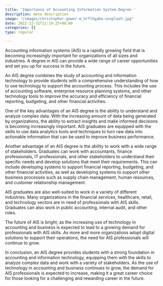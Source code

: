 ```yaml
---
title: 'Importance of Accounting Information System Degree '
description: meta description
image: "/images/christopher-gower-m_hrflhgabo-unsplash.jpg"
date: 2022-12-31T12:19:25+00:00
categories: []
type: regular

---
```

Accounting information systems (AIS) is a rapidly growing field that is becoming increasingly important for organizations of all sizes and industries. A degree in AIS can provide a wide range of career opportunities and set you up for success in the future.

An AIS degree combines the study of accounting and information technology to provide students with a comprehensive understanding of how to use technology to support the accounting process. This includes the use of accounting software, enterprise resource planning systems, and other technology tools to improve the accuracy and efficiency of financial reporting, budgeting, and other financial activities.

One of the key advantages of an AIS degree is the ability to understand and analyze complex data. With the increasing amount of data being generated by organizations, the ability to extract insights and make informed decisions is becoming increasingly important. AIS graduates are equipped with the skills to use data analytics tools and techniques to turn raw data into actionable information that can be used to improve business performance.

Another advantage of an AIS degree is the ability to work with a wide range of stakeholders. Graduates can work with accountants, finance professionals, IT professionals, and other stakeholders to understand their specific needs and develop solutions that meet their requirements. This can include developing systems to support financial reporting, budgeting, and other financial activities, as well as developing systems to support other business processes such as supply chain management, human resources, and customer relationship management.

AIS graduates are also well-suited to work in a variety of different industries. Many organizations in the financial services, healthcare, retail, and technology sectors are in need of professionals with AIS skills. Graduates can also work in public accounting, internal audit, and other roles.

The future of AIS is bright, as the increasing use of technology in accounting and business is expected to lead to a growing demand for professionals with AIS skills. As more and more organizations adopt digital solutions to support their operations, the need for AIS professionals will continue to grow.

In conclusion, an AIS degree provides students with a strong foundation in accounting and information technology, equipping them with the skills to analyze complex data and work with a variety of stakeholders. As the use of technology in accounting and business continues to grow, the demand for AIS professionals is expected to increase, making it a great career choice for those looking for a challenging and rewarding career in the future.